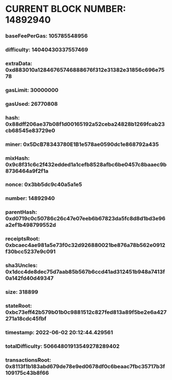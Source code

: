 # CURRENT BLOCK NUMBER: 14892940

### baseFeePerGas: 105785548956
### difficulty: 14040430337557469
### extraData: 0xd883010a12846765746888676f312e31382e31856c696e7578
### gasLimit: 30000000
### gasUsed: 26770808
### hash: 0x88dff206ae37b08f1d00165192a52ceba24828b1269fcab23cb68545e83729e0
### miner: 0x5DcB78343780E1B1e578ae0590dc1e868792a435
### mixHash: 0x9c8f31c6c2f432edded1a1cefb8528afbc6be0457c8baaec9b8736464a9f2f1a
### nonce: 0x3bb5dc9c40a5a1e5
### number: 14892940
### parentHash: 0xd0719c0c50786c26c47e07eeb6b67823da5fc8d8d1bd3e96a2ef1b498799552d
### receiptsRoot: 0xbcaec4ae981a5e73f0c32d926880021be876a78b562e0912f30bcc5237e9c091
### sha3Uncles: 0x1dcc4de8dec75d7aab85b567b6ccd41ad312451b948a7413f0a142fd40d49347
### size: 318899
### stateRoot: 0xbc73eff42b579b01b0c9881512c827fed813a89f5be2e6a427271a18cdc45fbf
### timestamp: 2022-06-02 20:12:44.429561
### totalDifficulty: 50664801913549278289402
### transactionsRoot: 0x8113f1b183abd679de78e9ed0678df0c6beaac7fbc35717b3f109175c43b8f66
